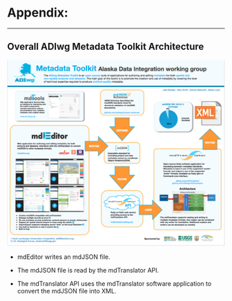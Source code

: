 # Appendix:

---

## Overall ADIwg Metadata Toolkit Architecture

![](/assets/adiwg_metadata_toolkit_architecture_diagram.png)

* mdEditor writes an mdJSON file.
* The mdJSON file is read by the mdTranslator API.

* The mdTranslator API uses the mdTranslator software application to convert the mdJSON file into XML.



